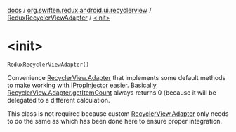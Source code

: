 [docs](../../index.md) / [org.swiften.redux.android.ui.recyclerview](../index.md) / [ReduxRecyclerViewAdapter](index.md) / [&lt;init&gt;](./-init-.md)

# &lt;init&gt;

`ReduxRecyclerViewAdapter()`

Convenience [RecyclerView.Adapter](#) that implements some default methods to make working with
[IPropInjector](../../org.swiften.redux.ui/-i-prop-injector/index.md) easier. Basically, [RecyclerView.Adapter.getItemCount](#) always returns 0
(because it will be delegated to a different calculation.

This class is not required because custom [RecyclerView.Adapter](#) only needs to do the same as
which has been done here to ensure proper integration.

